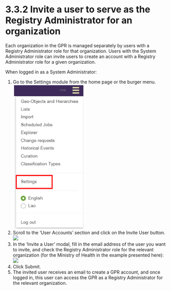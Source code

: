 # 3.3.2 Invite a user to serve as the Registry Administrator for an organization

Each organization in the GPR is managed separately by users with a Registry Administrator role for that organization. Users with the System Administrator role can invite users to create an account with a Registry Administrator role for a given organization.

When logged in as a System Administrator:

1. Go to the Settings module from the home page or the burger menu.\
   ![](../../../../.gitbook/assets/image.png)
2. Scroll to the ‘User Accounts’ section and click on the Invite User button.\
   ![](https://lh3.googleusercontent.com/OToQYRiIiVxjP7lwznkLkTG5X3ZJqUWJpBaZqRUzsrRxac6-mS7ZqkDYiRz9hHc399whn7EIYYk5WoZqgFq\_2vXDg7os\_nhsC7N8vXQiKVNNofmvRReA7mwiSMJjkk-hFZHPRvUJsYvca8upQ42DxDx-6i76NyO6MfrxyIY--03\_s\_49Gt-BQ\_xHEg)
3. In the ‘Invite a User’ modal, fill in the email address of the user you want to invite, and check the Registry Administrator role for the relevant organization (for the Ministry of Health in the example presented here):\
   ![](https://lh6.googleusercontent.com/SXkLWaqCUbwWJB7vY5e65gmrA5iMBQ6VcOeeq2urROY5LO4QXom-tFYYgj0dkoCO2Aoa0g2d-yOyHgAXYYLeZsXM6VCyZi1UW06SS2DZpLRNIGGpsdPfiOOQ89BFBeHoL4qn8-9KdUazxuvlfmQ2ie\_0OumbiDAyovrnhOTZYoBp0GUEf8Dz2oKsTg)
4. Click Submit.
5. The invited user receives an email to create a GPR account, and once logged in, this user can access the GPR as a Registry Administrator for the relevant organization.
